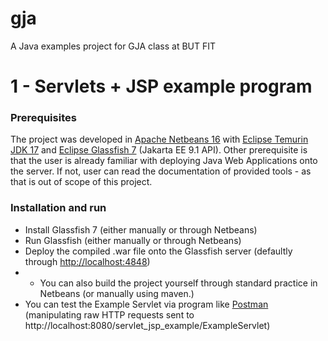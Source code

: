 # gja
A Java examples project for GJA class at BUT FIT


# 1 - Servlets + JSP example program

### Prerequisites
 The project was developed in [Apache Netbeans 16](https://netbeans.apache.org/download/index.html) with [Eclipse Temurin JDK 17](https://adoptium.net/temurin/releases/?version=17) and [Eclipse Glassfish 7](https://projects.eclipse.org/projects/ee4j.glassfish/releases/7.0.0) (Jakarta EE 9.1 API). Other prerequisite is that the user is already familiar with deploying Java Web Applications onto the server. If not, user can read 
 the documentation of provided tools - as that is out of scope of this project.

### Installation and run 
 - Install Glassfish 7 (either manually or through Netbeans)
 - Run Glassfish (either manually or through Netbeans) 
 - Deploy the compiled .war file onto the Glassfish server (defaultly through [http://localhost:4848](http://localhost:4848))
 - - You can also build the project yourself through standard practice in Netbeans (or manually using maven.)
 - You can test the Example Servlet via program like [Postman]() (manipulating raw HTTP requests sent to http://localhost:8080/servlet_jsp_example/ExampleServlet)